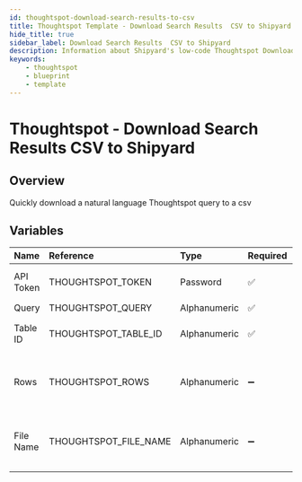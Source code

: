 ```yaml
---
id: thoughtspot-download-search-results-to-csv
title: Thoughtspot Template - Download Search Results  CSV to Shipyard
hide_title: true
sidebar_label: Download Search Results  CSV to Shipyard
description: Information about Shipyard's low-code Thoughtspot Download Search Results  CSV to Shipyard blueprint. Quickly download a natural language Thoughtspot query to a csv 
keywords:
    - thoughtspot
    - blueprint
    - template
---
```


# Thoughtspot - Download Search Results  CSV to Shipyard

## Overview
Quickly download a natural language Thoughtspot query to a csv

## Variables

| Name | Reference | Type | Required | Default | Options | Description |
|:-----|:----------|:-----|:---------|:--------|:--------|:------------|
| API Token | THOUGHTSPOT_TOKEN  | Password |:white_check_mark: | - | - | The API token generated from Thoughtspot |
| Query | THOUGHTSPOT_QUERY  | Alphanumeric |:white_check_mark: | - | - | None |
| Table ID | THOUGHTSPOT_TABLE_ID  | Alphanumeric |:white_check_mark: | - | - | The GUID for the table to query |
| Rows | THOUGHTSPOT_ROWS  | Alphanumeric |:heavy_minus_sign: | - | - | The number of rows to be returned. If omitted, then all will be returned |
| File Name | THOUGHTSPOT_FILE_NAME  | Alphanumeric |:heavy_minus_sign: | `search_data.csv` | - | The name of the file to be downloaded. Will default to search_data.csv |


